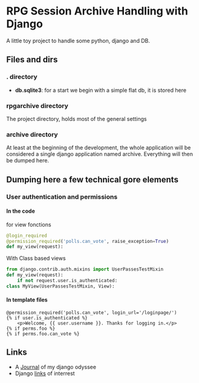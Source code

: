 # RPG Session Archive Handling with Django
A little toy project to handle some python, django and DB.

## Files and dirs
### . directory
 * **db.sqlite3**: for a start we begin with a simple flat db, it is stored here
### rpgarchive directory
The project directory, holds most of the general settings
### archive directory
At least at the beginning of the development, the whole application will be considered a single django application named archive. Everything will then be dumped here.

## Dumping here a few technical gore elements
### User authentication and permissions
#### In the code

for view fonctions
```python
@login_required
@permission_required('polls.can_vote', raise_exception=True)
def my_view(request):
```
With Class based views
```python
from django.contrib.auth.mixins import UserPassesTestMixin
def my_view(request):
    if not request.user.is_authenticated:
class MyView(UserPassesTestMixin, View):
```

#### In template files
```
@permission_required('polls.can_vote', login_url='/loginpage/')
{% if user.is_authenticated %}
    <p>Welcome, {{ user.username }}. Thanks for logging in.</p>
{% if perms.foo %}
{% if perms.foo.can_vote %}
```

## Links
 * A [Journal](docs/journal.md) of my django odyssee
 * Django [links](links.md) of interrest
